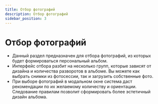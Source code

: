 ```yaml
---
title: Отбор фотографий
description: Отбор фотографий
sidebar_position: 3
---
```


# Отбор фотографий
* Данный раздел предназначен для отбора фотографий, из которых будет формироваться персональный альбом.
* Интерфейс отбора разбит на несколько групп, которые зависят от дизайна и количества разворотов в альбоме. Вы можете как выбрать снимки из фотосессии, так и загрузить собственные фото.
* При выборе фотографий в модальном окне система даст рекомендации по их желаемому количеству и ориентации. Следование правилам позволит сформировать более эстетичный дизайн альбома.
